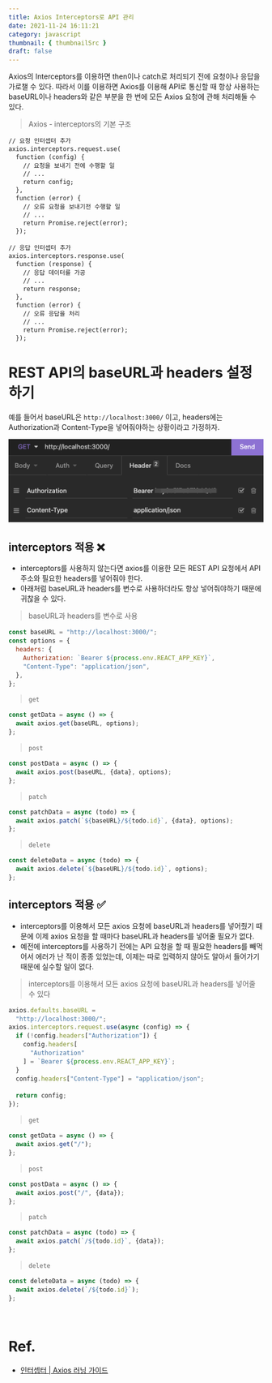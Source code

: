 ```yaml
---
title: Axios Interceptors로 API 관리
date: 2021-11-24 16:11:21
category: javascript
thumbnail: { thumbnailSrc }
draft: false
---
```


Axios의 Interceptors를 이용하면 then이나 catch로 처리되기 전에 요청이나 응답을 가로챌 수 있다. 따라서 이를 이용하면 Axios를 이용해 API로 통신할 때 항상 사용하는 baseURL이나 headers와 같은 부분을 한 번에 모든 Axios 요청에 관해 처리해둘 수 있다.

> Axios - interceptors의 기본 구조
> 

```tsx
// 요청 인터셉터 추가
axios.interceptors.request.use(
  function (config) {
    // 요청을 보내기 전에 수행할 일
    // ...
    return config;
  },
  function (error) {
    // 오류 요청을 보내기전 수행할 일
    // ...
    return Promise.reject(error);
  });

// 응답 인터셉터 추가
axios.interceptors.response.use(
  function (response) {
    // 응답 데이터를 가공
    // ...
    return response;
  },
  function (error) {
    // 오류 응답을 처리
    // ...
    return Promise.reject(error);
  });
```

# REST API의 baseURL과 headers 설정하기

예를 들어서 baseURL은 `http://localhost:3000/` 이고, headers에는 Authorization과 Content-Type을 넣어줘야하는 상황이라고 가정하자.

<img src="./image/axios-interceptors.png" />

## interceptors 적용 ❌

- interceptors를 사용하지 않는다면 axios를 이용한 모든 REST API 요청에서 API 주소와 필요한 headers를 넣어줘야 한다.
- 아래처럼 baseURL과 headers를 변수로 사용하더라도 항상 넣어줘야하기 때문에 귀찮을 수 있다.

> baseURL과 headers를 변수로 사용
> 

```jsx
const baseURL = "http://localhost:3000/";
const options = {
  headers: {
    Authorization: `Bearer ${process.env.REACT_APP_KEY}`,
    "Content-Type": "application/json",
  },
};
```

> `get`
> 

```jsx
const getData = async () => {
  await axios.get(baseURL, options);
};
```

> `post`
> 

```jsx
const postData = async () => {
  await axios.post(baseURL, {data}, options);
};
```

> `patch`
> 

```jsx
const patchData = async (todo) => {
  await axios.patch(`${baseURL}/${todo.id}`, {data}, options);
};
```

> `delete`
> 

```jsx
const deleteData = async (todo) => {
  await axios.delete(`${baseURL}/${todo.id}`, options);
};
```

## interceptors 적용 ✅

- interceptors를 이용해서 모든 axios 요청에 baseURL과 headers를 넣어줬기 때문에 이제 axios 요청을 할 때마다 baseURL과 headers를 넣어줄 필요가 없다.
- 예전에 interceptors를 사용하기 전에는 API 요청을 할 때 필요한 headers를 빼먹어서 에러가 난 적이 종종 있었는데, 이제는 따로 입력하지 않아도 알아서 들어가기 때문에 실수할 일이 없다.

> interceptors를 이용해서 모든 axios 요청에 baseURL과 headers를 넣어줄 수 있다
> 

```jsx
axios.defaults.baseURL =
  "http://localhost:3000/";
axios.interceptors.request.use(async (config) => {
  if (!config.headers["Authorization"]) {
    config.headers[
      "Authorization"
    ] = `Bearer ${process.env.REACT_APP_KEY}`;
  }
  config.headers["Content-Type"] = "application/json";

  return config;
});
```

> `get`
> 

```jsx
const getData = async () => {
  await axios.get("/");
};
```

> `post`
> 

```jsx
const postData = async () => {
  await axios.post("/", {data});
};
```

> `patch`
> 

```jsx
const patchData = async (todo) => {
  await axios.patch(`/${todo.id}`, {data});
};
```

> `delete`
> 

```jsx
const deleteData = async (todo) => {
  await axios.delete(`/${todo.id}`);
};
```

</br>

# Ref.

- [인터셉터 | Axios 러닝 가이드](https://yamoo9.github.io/axios/guide/interceptors.html)